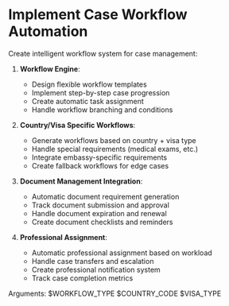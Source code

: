 # Implement Case Workflow Automation

Create intelligent workflow system for case management:

1. **Workflow Engine**:
   - Design flexible workflow templates
   - Implement step-by-step case progression
   - Create automatic task assignment
   - Handle workflow branching and conditions

2. **Country/Visa Specific Workflows**:
   - Generate workflows based on country + visa type
   - Handle special requirements (medical exams, etc.)
   - Integrate embassy-specific requirements
   - Create fallback workflows for edge cases

3. **Document Management Integration**:
   - Automatic document requirement generation
   - Track document submission and approval
   - Handle document expiration and renewal
   - Create document checklists and reminders

4. **Professional Assignment**:
   - Automatic professional assignment based on workload
   - Handle case transfers and escalation
   - Create professional notification system
   - Track case completion metrics

Arguments: $WORKFLOW_TYPE $COUNTRY_CODE $VISA_TYPE
